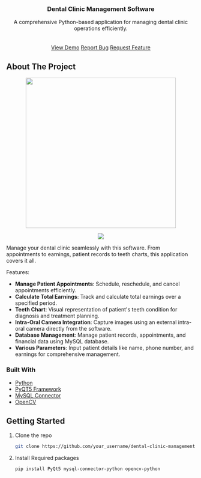 <h3 align="center">Dental Clinic Management Software</h3>
<p align="center">
A comprehensive Python-based application for managing dental clinic operations efficiently.
<br/>
<br/>
<br/>
<a href="https://github.com/your_username/dental-clinic-management">View Demo</a>  
<a href="https://github.com/your_username/dental-clinic-management/issues/new?labels=bug&template=bug-report.md">Report Bug</a>
<a href="https://github.com/your_username/dental-clinic-management/issues/new?labels=enhancement&template=feature-request.md">Request Feature</a>
</p>

## About The Project

<p align="center">
  <img width="400px" src="https://github.com/your_username/dental-clinic-management/assets/clinic_dashboard.png"/>
</p>
<p align="center">
  <img src="https://github.com/your_username/dental-clinic-management/assets/patient_records.png"/>
</p>

Manage your dental clinic seamlessly with this software. From appointments to earnings, patient records to teeth charts, this application covers it all.

Features:

- **Manage Patient Appointments**: Schedule, reschedule, and cancel appointments efficiently.
- **Calculate Total Earnings**: Track and calculate total earnings over a specified period.
- **Teeth Chart**: Visual representation of patient's teeth condition for diagnosis and treatment planning.
- **Intra-Oral Camera Integration**: Capture images using an external intra-oral camera directly from the software.
- **Database Management**: Manage patient records, appointments, and financial data using MySQL database.
- **Various Parameters**: Input patient details like name, phone number, and earnings for comprehensive management.

### Built With

- [Python](https://www.python.org/)
- [PyQT5 Framework](https://pypi.org/project/PyQt5/)
- [MySQL Connector](https://pypi.org/project/mysql-connector-python/)
- [OpenCV](https://pypi.org/project/opencv-python/)

## Getting Started

1. Clone the repo
   ```sh
   git clone https://github.com/your_username/dental-clinic-management.git

2. Install Required packages
    ```sh
    pip install PyQt5 mysql-connector-python opencv-python